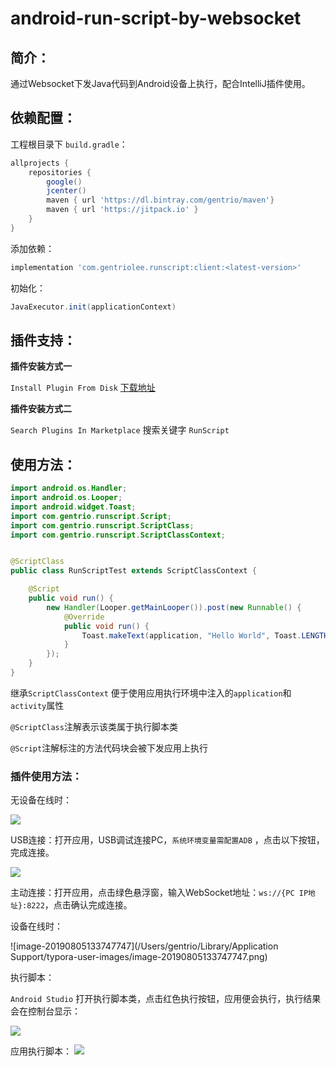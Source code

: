 # android-run-script-by-websocket



## 简介：

通过Websocket下发Java代码到Android设备上执行，配合IntelliJ插件使用。



## 依赖配置：

工程根目录下 `build.gradle`：

```groovy
allprojects {
    repositories {
        google()
        jcenter()
        maven { url 'https://dl.bintray.com/gentrio/maven'}
        maven { url 'https://jitpack.io' }
    }
}
```

添加依赖：

```groovy
implementation 'com.gentriolee.runscript:client:<latest-version>'
```

初始化：

```java
JavaExecutor.init(applicationContext)
```



## 插件支持：

**插件安装方式一**

`Install Plugin From Disk` [下载地址](https://github.com/gentrio/android-run-script-by-websocket/releases)

**插件安装方式二**

`Search Plugins In Marketplace` 搜索关键字 `RunScript` 



## 使用方法：

```java
import android.os.Handler;
import android.os.Looper;
import android.widget.Toast;
import com.gentrio.runscript.Script;
import com.gentrio.runscript.ScriptClass;
import com.gentrio.runscript.ScriptClassContext;


@ScriptClass
public class RunScriptTest extends ScriptClassContext {

    @Script
    public void run() {
        new Handler(Looper.getMainLooper()).post(new Runnable() {
            @Override
            public void run() {
                Toast.makeText(application, "Hello World", Toast.LENGTH_SHORT).show();
            }
        });
    }
}
```

继承`ScriptClassContext` 便于使用应用执行环境中注入的`application`和`activity`属性

`@ScriptClass`注解表示该类属于执行脚本类

`@Script`注解标注的方法代码块会被下发应用上执行

### 插件使用方法：

无设备在线时：

![](http://img.gentriolee.com/blog/20190801145424.png)

USB连接：打开应用，USB调试连接PC，`系统环境变量需配置ADB` ，点击以下按钮，完成连接。

![](http://img.gentriolee.com/blog/20190805133332.png)

主动连接：打开应用，点击绿色悬浮窗，输入WebSocket地址：`ws://{PC IP地址}:8222`，点击确认完成连接。



设备在线时：

![image-20190805133747747](/Users/gentrio/Library/Application Support/typora-user-images/image-20190805133747747.png)



执行脚本：

`Android Studio` 打开执行脚本类，点击红色执行按钮，应用便会执行，执行结果会在控制台显示：

![](http://img.gentriolee.com/blog/20190805134045.png)

应用执行脚本：
![](http://img.gentriolee.com/blog/20190805134230.png)